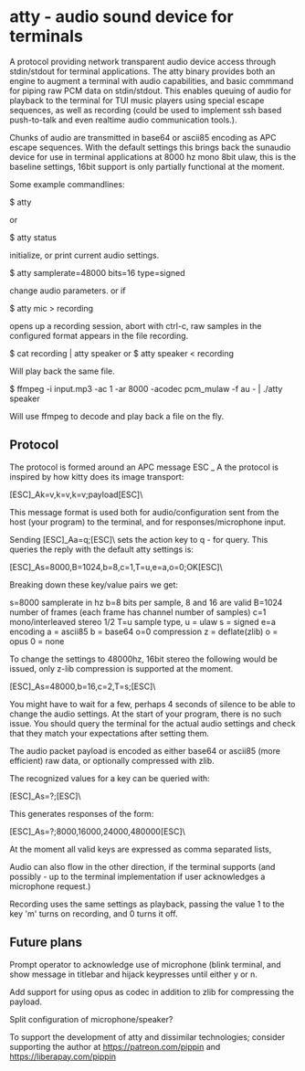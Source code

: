 atty - audio sound device for terminals
=======================================

A protocol providing network transparent audio device access through
stdin/stdout for terminal applications. The atty binary provides both an engine
to augment a terminal with audio capabilities, and basic commmand for piping
raw PCM data on stdin/stdout. This enables queuing of audio for playback to the
terminal for TUI music players using special escape sequences, as well as
recording (could be used to implement ssh based push-to-talk and even realtime
audio communication tools.).

Chunks of audio are transmitted in base64 or ascii85 encoding as APC escape
sequences. With the default settings this brings back the sunaudio device for
use in terminal applications at 8000 hz mono 8bit ulaw, this is the baseline
settings, 16bit support is only partially functional at the moment.

Some example commandlines:

$ atty

or

$ atty status

initialize, or print current audio settings.

$ atty samplerate=48000 bits=16 type=signed

change audio parameters. or if 

$ atty mic > recording

opens up a recording session, abort with ctrl-c, raw samples in the
configured format appears in the file recording.

$ cat recording | atty speaker
or 
$ atty speaker < recording

Will play back the same file.

$ ffmpeg -i input.mp3 -ac 1 -ar 8000 -acodec pcm_mulaw -f au - | ./atty speaker

Will use ffmpeg to decode and play back a file on the fly.

Protocol
--------

The protocol is formed around an APC message ESC _ A the protocol is
inspired by how kitty does its image transport:

[ESC]_Ak=v,k=v,k=v;payload[ESC]\

This message format is used both for audio/configuration sent from the host
(your program) to the terminal, and for responses/microphone input.

Sending [ESC]_Aa=q;[ESC]\ sets the action key to q - for query. This queries
the reply with the default atty settings is:

[ESC]_As=8000,B=1024,b=8,c=1,T=u,e=a,o=0;OK[ESC]\

Breaking down these key/value pairs we get:

s=8000   samplerate in hz
b=8      bits per sample, 8 and 16 are valid
B=1024   number of frames (each frame has channel number of samples)
c=1      mono/interleaved stereo 1/2
T=u      sample type, u = ulaw    s = signed
e=a      encoding     a = ascii85 b = base64
o=0      compression  z = deflate(zlib) o = opus  0 = none

To change the settings to 48000hz, 16bit stereo the following would be issued,
only z-lib compression is supported at the moment.

[ESC]_As=48000,b=16,c=2,T=s;[ESC]\

You might have to wait for a few, perhaps 4 seconds of silence to be able to
change the audio settings. At the start of your program, there is no such
issue. You should query the terminal for the actual audio settings and check
that they match your expectations after setting them.

The audio packet payload is encoded as either base64 or ascii85 (more
efficient) raw data, or optionally compressed with zlib.

The recognized values for a key can be queried with:

[ESC]_As=?;[ESC]\

This generates responses of the form:

[ESC]_As=?;8000,16000,24000,480000[ESC]\

At the moment all valid keys are expressed as comma separated lists,

Audio can also flow in the other direction, if the terminal supports (and
possibly - up to the terminal implementation if user acknowledges a microphone
request.)

Recording uses the same settings as playback, passing the value 1 to
the key 'm' turns on recording, and 0 turns it off.

Future plans
------------

Prompt operator to acknowledge use of microphone (blink terminal, and show message in titlebar and hijack keypresses until either y or n.

Add support for using opus as codec in addition to zlib for compressing the payload.

Split configuration of microphone/speaker?

To support the development of atty and dissimilar technologies; consider
supporting the author at https://patreon.com/pippin and
https://liberapay.com/pippin
